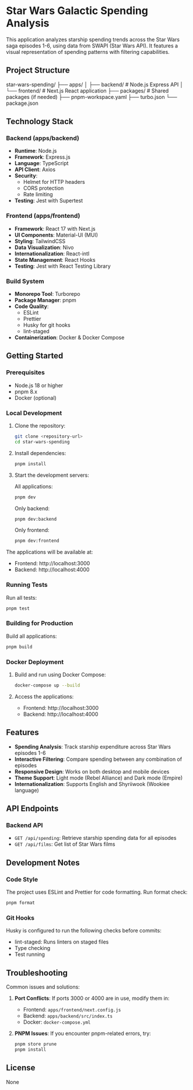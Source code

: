 # Star Wars Galactic Spending Analysis

This application analyzes starship spending trends across the Star Wars saga episodes 1-6, using data from SWAPI (Star Wars API). It features a visual representation of spending patterns with filtering capabilities.

## Project Structure 

star-wars-spending/
├── apps/
│   ├── backend/     # Node.js Express API
│   └── frontend/    # Next.js React application
├── packages/        # Shared packages (if needed)
├── pnpm-workspace.yaml
├── turbo.json
└── package.json

## Technology Stack

### Backend (apps/backend)
- **Runtime**: Node.js
- **Framework**: Express.js
- **Language**: TypeScript
- **API Client**: Axios
- **Security**: 
  - Helmet for HTTP headers
  - CORS protection
  - Rate limiting
- **Testing**: Jest with Supertest

### Frontend (apps/frontend)
- **Framework**: React 17 with Next.js
- **UI Components**: Material-UI (MUI)
- **Styling**: TailwindCSS
- **Data Visualization**: Nivo
- **Internationalization**: React-intl
- **State Management**: React Hooks
- **Testing**: Jest with React Testing Library

### Build System
- **Monorepo Tool**: Turborepo
- **Package Manager**: pnpm
- **Code Quality**:
  - ESLint
  - Prettier
  - Husky for git hooks
  - lint-staged
- **Containerization**: Docker & Docker Compose

## Getting Started

### Prerequisites
- Node.js 18 or higher
- pnpm 8.x
- Docker (optional)

### Local Development

1. Clone the repository:
   ```bash
   git clone <repository-url>
   cd star-wars-spending
   ```

2. Install dependencies:
   ```bash
   pnpm install
   ```

3. Start the development servers:

   All applications:
   ```bash
   pnpm dev
   ```

   Only backend:
   ```bash
   pnpm dev:backend
   ```

   Only frontend:
   ```bash
   pnpm dev:frontend
   ```

The applications will be available at:
- Frontend: http://localhost:3000
- Backend: http://localhost:4000

### Running Tests

Run all tests:
```bash
pnpm test
```

### Building for Production

Build all applications:
```bash
pnpm build
```

### Docker Deployment

1. Build and run using Docker Compose:
   ```bash
   docker-compose up --build
   ```

2. Access the applications:
   - Frontend: http://localhost:3000
   - Backend: http://localhost:4000

## Features

- **Spending Analysis**: Track starship expenditure across Star Wars episodes 1-6
- **Interactive Filtering**: Compare spending between any combination of episodes
- **Responsive Design**: Works on both desktop and mobile devices
- **Theme Support**: Light mode (Rebel Alliance) and Dark mode (Empire)
- **Internationalization**: Supports English and Shyriiwook (Wookiee language)

## API Endpoints

### Backend API

- `GET /api/spending`: Retrieve starship spending data for all episodes
- `GET /api/films`: Get list of Star Wars films

## Development Notes

### Code Style

The project uses ESLint and Prettier for code formatting. Run format check:
```bash
pnpm format
```

### Git Hooks

Husky is configured to run the following checks before commits:
- lint-staged: Runs linters on staged files
- Type checking
- Test running

## Troubleshooting

Common issues and solutions:

1. **Port Conflicts**: If ports 3000 or 4000 are in use, modify them in:
   - Frontend: `apps/frontend/next.config.js`
   - Backend: `apps/backend/src/index.ts`
   - Docker: `docker-compose.yml`

2. **PNPM Issues**: If you encounter pnpm-related errors, try:
   ```bash
   pnpm store prune
   pnpm install
   ```

## License

None